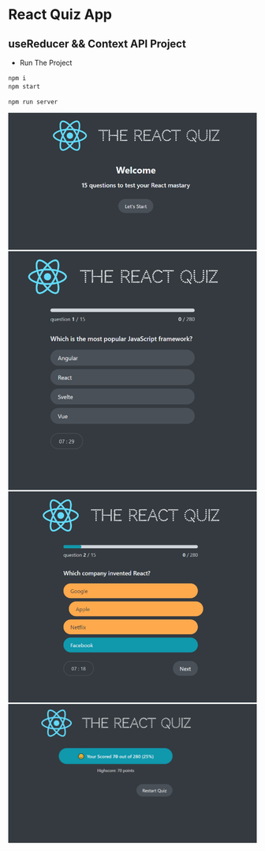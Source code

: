 # React Quiz App

## useReducer && Context API Project

- Run The Project

```bash
npm i
npm start

```

```bash
npm run server

```

![Landing Page](./public/image/Screenshot_1.png)
![Start Quiz](./public/image/Screenshot_2.png)
![Quiz](./public/image/Screenshot_3.png)
![End Screen](./public/image/Screenshot_4.png)

